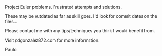 Project Euler problems. Frustrated attempts and solutions.

These may be outdated as far as skill goes. I'd look for commit dates on the files...

Please contact me with any tips/techniques you think I would benefit from.

Visit [pdgonzalez872.com](www.pdgonzalez872.com) for more information.

Paulo
